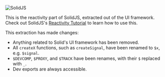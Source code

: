 <p>
  <img src="https://assets.solidjs.com/banner?project=Library&type=core" alt="SolidJS" />
</p>

This is the reactivity part of SolidJS, extracted out of the UI framework. Check out SolidJS's [Reactivity Tutorial](https://www.solidjs.com/guides/reactivity) to learn how to use this.

This extraction has made changes:

* Anything related to Solid's UI framework has been removed.
* All `createX` functions, such as `createSignal`, have been renamed to `$x`, e.g. `$signal`.
* `$DEVCOMP`, `$PROXY`, and `$TRACK` have been renames, with their `$` replaced with `_`.
* Dev exports are always accessible.
